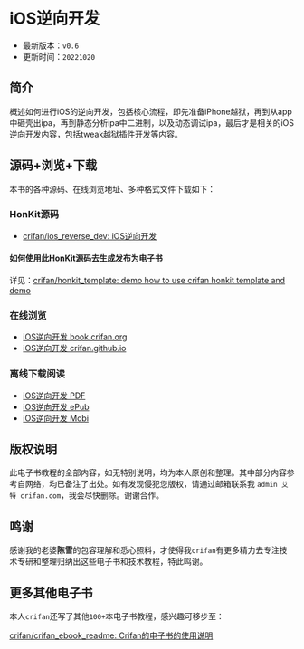 # iOS逆向开发

* 最新版本：`v0.6`
* 更新时间：`20221020`

## 简介

概述如何进行iOS的逆向开发，包括核心流程，即先准备iPhone越狱，再到从app中砸壳出ipa，再到静态分析ipa中二进制，以及动态调试ipa，最后才是相关的iOS逆向开发内容，包括tweak越狱插件开发等内容。

## 源码+浏览+下载

本书的各种源码、在线浏览地址、多种格式文件下载如下：

### HonKit源码

* [crifan/ios_reverse_dev: iOS逆向开发](https://gitee.com/crifan/ios_reverse_dev)

#### 如何使用此HonKit源码去生成发布为电子书

详见：[crifan/honkit_template: demo how to use crifan honkit template and demo](https://github.com/crifan/honkit_template)

### 在线浏览

* [iOS逆向开发 book.crifan.org](https://book.crifan.org/books/ios_reverse_dev/website)
* [iOS逆向开发 crifan.github.io](https://crifan.github.io/ios_reverse_dev/website)

### 离线下载阅读

* [iOS逆向开发 PDF](https://book.crifan.org/books/ios_reverse_dev/pdf/ios_reverse_dev.pdf)
* [iOS逆向开发 ePub](https://book.crifan.org/books/ios_reverse_dev/epub/ios_reverse_dev.epub)
* [iOS逆向开发 Mobi](https://book.crifan.org/books/ios_reverse_dev/mobi/ios_reverse_dev.mobi)

## 版权说明

此电子书教程的全部内容，如无特别说明，均为本人原创和整理。其中部分内容参考自网络，均已备注了出处。如有发现侵犯您版权，请通过邮箱联系我 `admin 艾特 crifan.com`，我会尽快删除。谢谢合作。

## 鸣谢

感谢我的老婆**陈雪**的包容理解和悉心照料，才使得我`crifan`有更多精力去专注技术专研和整理归纳出这些电子书和技术教程，特此鸣谢。

## 更多其他电子书

本人`crifan`还写了其他`100+`本电子书教程，感兴趣可移步至：

[crifan/crifan_ebook_readme: Crifan的电子书的使用说明](https://github.com/crifan/crifan_ebook_readme)
